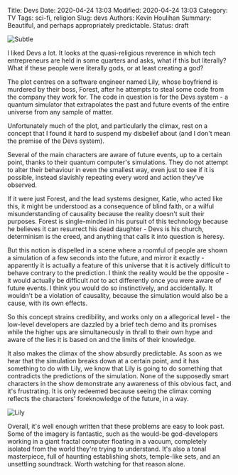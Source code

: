 Title: Devs
Date: 2020-04-24 13:03
Modified: 2020-04-24 13:03
Category: TV
Tags: sci-fi, religion
Slug: devs
Authors: Kevin Houlihan
Summary: Beautiful, and perhaps appropriately predictable.
Status: draft

![Subtle]({static}/images/devs/forest.jpg)

I liked Devs a lot. It looks at the quasi-religious reverence in which tech entrepreneurs are held in some quarters and asks, what if this but literally? What if these people were literally gods, or at least creating a god?

The plot centres on a software engineer named Lily, whose boyfriend is murdered by their boss, Forest, after he attempts to steal some code from the company they work for. The code in question is for the Devs system - a quantum simulator that extrapolates the past and future events of the entire universe from any sample of matter.

Unfortunately much of the plot, and particularly the climax, rest on a concept that I found it hard to suspend my disbelief about (and I don't mean the premise of the Devs system).

Several of the main characters are aware of future events, up to a certain point, thanks to their quantum computer's simulations. They do not attempt to alter their behaviour in even the smallest way, even just to see if it is possible, instead slavishly repeating every word and action they've observed.

If it were just Forest, and the lead systems designer, Katie, who acted like this, it might be understood as a consequence of blind faith, or a wilful misunderstanding of causality because the reality doesn't suit their purposes. Forest is single-minded in his pursuit of this technology because he believes it can resurrect his dead daughter - Devs is his church, determinism is the creed, and anything that calls it into question is heresy.

But this notion is dispelled in a scene where a roomful of people are shown a simulation of a few seconds into the future, and mirror it exactly - apparently it is actually a feature of this universe that it is actively difficult to behave contrary to the prediction. I think the reality would be the opposite - it would actually be difficult _not_ to act differently once you were aware of future events. I think you would do so instinctively, and accidentally. It wouldn't be a violation of causality, because the simulation would also be a cause, with its own effects.

So this concept strains credibility, and works only on a allegorical level - the low-level developers are dazzled by a brief tech demo and its promises while the higher ups are simultaneously in thrall to their own hype and aware of the lies it is based on and the limits of their knowledge.

It also makes the climax of the show absurdly predictable. As soon as we hear that the simulation breaks down at a certain point, and it has something to do with Lily, we know that Lily is going to do something that contradicts the predictions of the simulation. None of the supposedly smart characters in the show demonstrate any awareness of this obvious fact, and it's frustrating. It is only redeemed because seeing the climax coming reflects the characters' foreknowledge of the future, in a way.

![Lily]({static}/images/devs/lily_reflection.jpg)

Overall, it's well enough written that these problems are easy to look past. Some of the imagery is fantastic, such as the would-be god-developers working in a giant fractal computer floating in a vacuum, completely isolated from the world they're trying to understand. It's also a tonal masterpiece, full of haunting establishing shots, temple-like sets, and an unsettling soundtrack. Worth watching for that reason alone.
